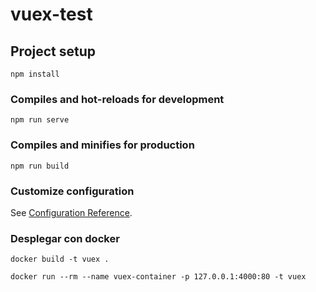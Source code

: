 # vuex-test

## Project setup
```
npm install
```

### Compiles and hot-reloads for development
```
npm run serve
```

### Compiles and minifies for production
```
npm run build
```

### Customize configuration
See [Configuration Reference](https://cli.vuejs.org/config/).
 
### Desplegar con docker
```
docker build -t vuex .
```
```
docker run --rm --name vuex-container -p 127.0.0.1:4000:80 -t vuex 
```